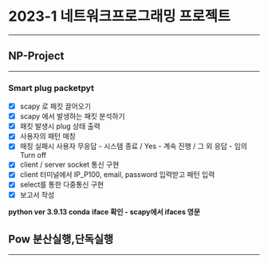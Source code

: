 # 2023-1 네트워크프로그래밍 프로젝트
---
## NP-Project
---
### Smart plug packetpyt
- [x] scapy 로 패킷 끌어오기
- [x] scapy 에서 발생하는 패킷 분석하기
- [x] 패킷 발생시 plug 상태 출력
- [x] 사용자의 패턴 매칭
- [x] 매칭 실패시 사용자 무응답 - 시스템 종료 / Yes - 계속 진행 / 그 외 응답 - 임의 Turn off
- [x] client / server socket 통신 구현
- [x] client 터미널에서 IP_P100, email, password 입력받고 패턴 입력
- [x] select를 통한 다중통신 구현
- [x] 보고서 작성
      
__python ver 3.9.13 conda__
__iface 확인 - scapy에서 ifaces 영문__

## Pow 분산실행,단독실행
---

